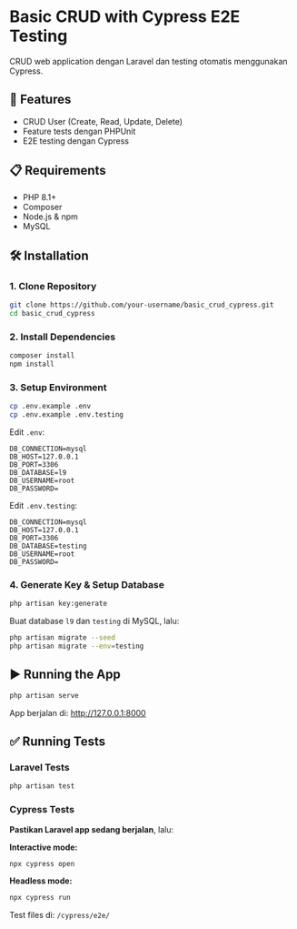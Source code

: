 # Basic CRUD with Cypress E2E Testing

CRUD web application dengan Laravel dan testing otomatis menggunakan Cypress.

## 🚀 Features

- CRUD User (Create, Read, Update, Delete)
- Feature tests dengan PHPUnit
- E2E testing dengan Cypress

## 📋 Requirements

- PHP 8.1+
- Composer
- Node.js & npm
- MySQL

## 🛠️ Installation

### 1. Clone Repository

```bash
git clone https://github.com/your-username/basic_crud_cypress.git
cd basic_crud_cypress
```

### 2. Install Dependencies

```bash
composer install
npm install
```

### 3. Setup Environment

```bash
cp .env.example .env
cp .env.example .env.testing
```

Edit `.env`:

```env
DB_CONNECTION=mysql
DB_HOST=127.0.0.1
DB_PORT=3306
DB_DATABASE=l9
DB_USERNAME=root
DB_PASSWORD=
```

Edit `.env.testing`:

```env
DB_CONNECTION=mysql
DB_HOST=127.0.0.1
DB_PORT=3306
DB_DATABASE=testing
DB_USERNAME=root
DB_PASSWORD=
```

### 4. Generate Key & Setup Database

```bash
php artisan key:generate
```

Buat database `l9` dan `testing` di MySQL, lalu:

```bash
php artisan migrate --seed
php artisan migrate --env=testing
```

## ▶️ Running the App

```bash
php artisan serve
```

App berjalan di: http://127.0.0.1:8000

## ✅ Running Tests

### Laravel Tests

```bash
php artisan test
```

### Cypress Tests

**Pastikan Laravel app sedang berjalan**, lalu:

**Interactive mode:**
```bash
npx cypress open
```

**Headless mode:**
```bash
npx cypress run
```

Test files di: `/cypress/e2e/`

